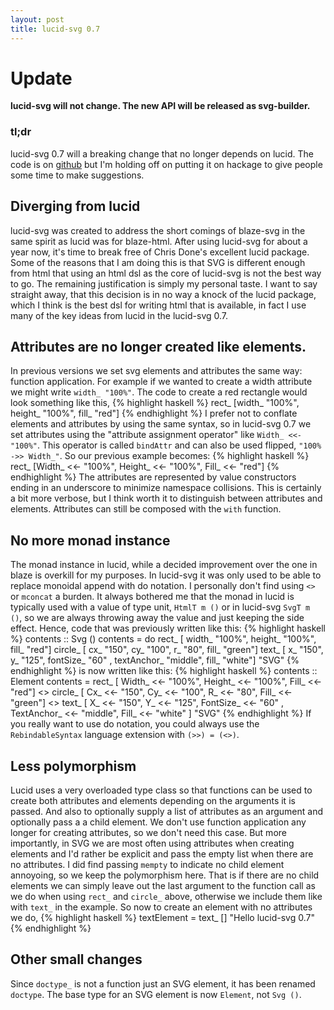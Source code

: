 ```yaml
---
layout: post
title: lucid-svg 0.7
---
```


# Update

**lucid-svg will not change. The new API will be released as svg-builder.**

### tl;dr
lucid-svg 0.7 will a breaking change that no longer depends on lucid.
The code is on [github](https://github.com/jeffreyrosenbluth/lucid-svg) but I'm holding off on putting it on hackage to give people some time to make suggestions.

## Diverging from lucid
lucid-svg was created to address the short comings of blaze-svg in the same spirit as lucid was for blaze-html. After using lucid-svg for about a year now, it's time to break free of Chris Done's excellent lucid package. Some of the reasons that I am doing this is that SVG is different enough from html that using an html dsl as the core of lucid-svg is not the best way to go. The remaining justification is simply my personal taste. I want to say straight away, that this decision is in no way a knock of the lucid package, which I think is the best dsl for writing html that is available, in fact I use many of the key ideas from lucid in the lucid-svg 0.7.

## Attributes are no longer created like elements.
In previous versions we set svg elements and attributes the same way: function application. For example if we wanted to create a width attribute we might write ```width_ "100%"```. The code to create a red rectangle would look something like this,
{% highlight haskell %}
rect_ [width_ "100%", height_ "100%", fill_ "red"]
{% endhighlight %}
I prefer not to conflate elements and attributes by using the same syntax, so in lucid-svg 0.7 we set attributes using the "attribute assignment operator" like ```Width_ <<- "100%"```. This operator is called ```bindAttr``` and can also be used flipped, ```"100% ->> Width_"```. So our previous example becomes:
{% highlight haskell %}
rect_ [Width_ <<- "100%", Height_ <<- "100%", Fill_ <<- "red"]
{% endhighlight %}
The attributes are represented by value constructors ending in an underscore to minimize namespace collisions. This is certainly a bit more verbose, but I think worth it to distinguish between attributes and elements. Attributes can still be composed with the ```with``` function.

## No more monad instance
The monad instance in lucid, while a decided improvement over the one in blaze is overkill for my purposes. In lucid-svg it was only used to be able to replace monoidal append with do notation. I personally don't find using ```<>```  or ```mconcat``` a burden. It always bothered me that the monad in lucid is  typically used with a value of type unit, ```HtmlT m ()``` or in lucid-svg ```SvgT m ()```, so we are always throwing away the value and just keeping the side effect. Hence, code that was previously written like this:
{% highlight haskell %}
contents :: Svg ()
contents = do
  rect_   [ width_ "100%", height_ "100%", fill_ "red"]
  circle_ [ cx_ "150", cy_ "100", r_ "80", fill_ "green"]
  text_   [ x_ "150", y_ "125", fontSize_ "60"
          , textAnchor_ "middle", fill_ "white"] "SVG"
{% endhighlight %}
is now written like this:
{% highlight haskell %}
contents :: Element
contents =
     rect_   [ Width_ <<- "100%", Height_ <<- "100%", Fill_ <<- "red"]
  <> circle_ [ Cx_ <<- "150", Cy_ <<- "100", R_ <<- "80", Fill_ <<- "green"]
  <> text_   [ X_ <<- "150", Y_ <<- "125", FontSize_ <<- "60"
             , TextAnchor_ <<- "middle", Fill_ <<- "white" ] "SVG"
{% endhighlight %}
If you really want to use do notation, you could always use the ```RebindableSyntax``` language extension with ```(>>) = (<>)```.

## Less polymorphism
Lucid uses a very overloaded type class so that functions can be used to create both attributes and elements depending on the arguments it is passed. And also to optionally supply a list of attributes as an argument and optionally pass a a child element. We don't use function application any longer for creating attributes, so we don't need this case. But more importantly, in SVG we are most often using attributes when creating elements and I'd rather be explicit and pass the empty list when there are no attributes. I did find passing ```mempty``` to indicate no child element annoyoing, so we keep the polymorphism here. That is if there are no child elements we can simply leave out the last argument to the function call as we do when using ```rect_``` and ```circle_``` above, otherwise we include them like with ```text_``` in the example. So now to create an element with no attributes we do,
{% highlight haskell %}
textElement = text_ [] "Hello lucid-svg 0.7"
{% endhighlight %}


## Other small changes
Since ```doctype_``` is not a function just an SVG element, it has been renamed ```doctype```.
The base type for an SVG element is now ```Element```, not ```Svg ()```.
